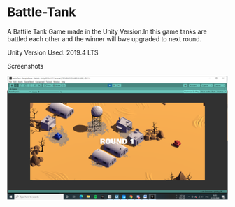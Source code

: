 # Battle-Tank

A Battile Tank Game made in the Unity Version.In this game tanks are battled each other and the winner will bwe upgraded to next round.

Unity Version Used: 2019.4 LTS

Screenshots

<img src = "Screenshots/Screenshot (1913).png">
